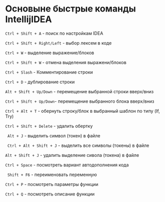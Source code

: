# Основыне быстрые команды IntellijIDEA

``` Ctrl + Shift + A ``` - поиск по настройкам IDEA

``` Ctrl + Shift + Right/Left ``` - выбор лексем в коде

``` Ctrl + W ``` - выделение выражение/блоков

``` Ctrl + Shift + W ``` - отмена выделения выражени/блоков

``` Ctrl + Slash ``` - Комментирование строки

``` Ctrl + D ``` - дублирование строки

``` Alt + Shift + Up/Down ``` - перемещение выбранной строки вверх/вниз

``` Ctrl + Shift + Up/Down ```- перемещение выбранного блока вверх/вниз

``` Ctrl + Alt + T ``` - обернуть строку/блок в выбранный шаблон по типу (If, Try)

``` Сtrl + Shift + Delete ``` - удалить обертку 

``` Alt + J``` - выделить символ (токен) в файле

``` Ctrl + Alt + Shift + J``` - выделить все символы (токены) в файле

``` Alt + Shift + J ``` - удалить выделение сивола (токена) в файле

``` Ctrl + Space ``` - посмотреть вариант автодополнения кода

``` Shift + F6``` - переименовать переменную 

``` Ctrl + P ``` - посмотреть параметры функции

``` Ctrl + Q ``` - посмотреть описание функции